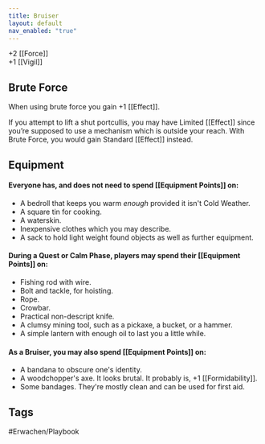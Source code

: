```yaml
---
title: Bruiser
layout: default
nav_enabled: "true"
---
```


+2 [[Force]]  
+1 [[Vigil]]

## Brute Force
When using brute force you gain +1 [[Effect]].

If you attempt to lift a shut portcullis, you may have Limited [[Effect]] since you’re supposed to use a mechanism which is outside your reach. With Brute Force, you would gain Standard [[Effect]] instead.

## Equipment
#### Everyone has, and does not need to spend [[Equipment Points]] on:

- A bedroll that keeps you warm _enough_ provided it isn't Cold Weather.
- A square tin for cooking.
- A waterskin.
- Inexpensive clothes which you may describe.
- A sack to hold light weight found objects as well as further equipment.

#### During a Quest or Calm Phase, players may spend their [[Equipment Points]] on:

- Fishing rod with wire.
- Bolt and tackle, for hoisting.
- Rope.
- Crowbar.
- Practical non-descript knife.
- A clumsy mining tool, such as a pickaxe, a bucket, or a hammer.
- A simple lantern with enough oil to last you a little while.   

#### As a Bruiser, you may also spend [[Equipment Points]] on:

- A bandana to obscure one's identity.
- A woodchopper's axe. It looks brutal. It probably is, +1 [[Formidability]].
- Some bandages. They're mostly clean and can be used for first aid.


## Tags
#Erwachen/Playbook 
